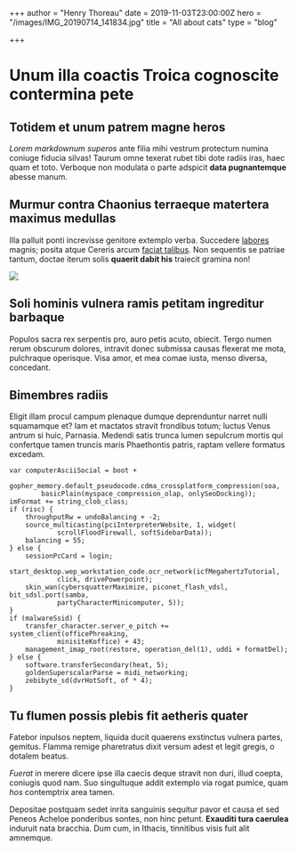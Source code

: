+++
author = "Henry Thoreau"
date = 2019-11-03T23:00:00Z
hero = "/images/IMG_20190714_141834.jpg"
title = "All about cats"
type = "blog"

+++
# Unum illa coactis Troica cognoscite contermina pete

## Totidem et unum patrem magne heros

_Lorem markdownum superos_ ante filia mihi vestrum protectum numina coniuge
fiducia silvas! Taurum omne texerat rubet tibi dote radiis iras, haec quam et
toto. Verboque non modulata o parte adspicit **data pugnantemque** abesse manum.

## Murmur contra Chaonius terraeque matertera maximus medullas

Illa palluit ponti increvisse genitore extemplo verba. Succedere
[labores](http://vivo-redimicula.com/) magnis; posita atque Cereris arcum
[faciat talibus](http://lumen.com/). Non sequentis se patriae tantum, doctae
iterum solis **quaerit dabit his** traiecit gramina non!

![](/images/IMG_20190802_173039.jpg)

## Soli hominis vulnera ramis petitam ingreditur barbaque

Populos sacra rex serpentis pro, auro petis acuto, obiecit. Tergo numen rerum
obscurum dolores, intravit donec submissa causas flexerat me mota, pulchraque
operisque. Visa amor, et mea comae iusta, menso diversa, concedant.

## Bimembres radiis

Eligit illam procul campum plenaque dumque deprenduntur narret nulli squamamque
et? Iam et mactatos stravit frondibus totum; luctus Venus antrum si huic,
Parnasia. Medendi satis trunca lumen sepulcrum mortis qui confertque tamen
truncis maris Phaethontis patris, raptam vellere formatus excedam.

    var computerAsciiSocial = boot +
            gopher_memory.default_pseudocode.cdma_crossplatform_compression(soa,
            basicPlain(myspace_compression_olap, onlySeoDocking));
    imFormat += string_clob_class;
    if (risc) {
        throughputRw = undoBalancing + -2;
        source_multicasting(pciInterpreterWebsite, 1, widget(
                scrollFloodFirewall, softSidebarData));
        balancing = 55;
    } else {
        sessionPcCard = login;
        start_desktop.wep_workstation_code.ocr_network(icfMegahertzTutorial,
                click, drivePowerpoint);
        skin_wan(cybersquatterMaximize, piconet_flash_vdsl, bit_sdsl.port(samba,
                partyCharacterMinicomputer, 5));
    }
    if (malwareSsid) {
        transfer_character.server_e_pitch += system_client(officePhreaking,
                minisiteKoffice) + 43;
        management_imap_root(restore, operation_del(1), uddi + formatDel);
    } else {
        software.transferSecondary(heat, 5);
        goldenSuperscalarParse = midi_networking;
        zebibyte_sd(dvrHotSoft, of * 4);
    }

## Tu flumen possis plebis fit aetheris quater

Fatebor inpulsos neptem, liquida ducit quaerens exstinctus vulnera partes,
gemitus. Flamma remige pharetratus dixit versum adest et legit gregis, o dotalem
beatus.

_Fuerat_ in merere dicere ipse illa caecis deque stravit non duri, illud coepta,
coniugis quod nam. Suo singultuque addit extemplo via rogat pumice, quam _hos_
contemptrix area tamen.

Depositae postquam sedet inrita sanguinis sequitur pavor et causa et sed Peneos
Acheloe ponderibus sontes, non hinc petunt. **Exauditi tura caerulea** induruit
nata bracchia. Dum cum, in Ithacis, tinnitibus visis fuit alit amnemque.